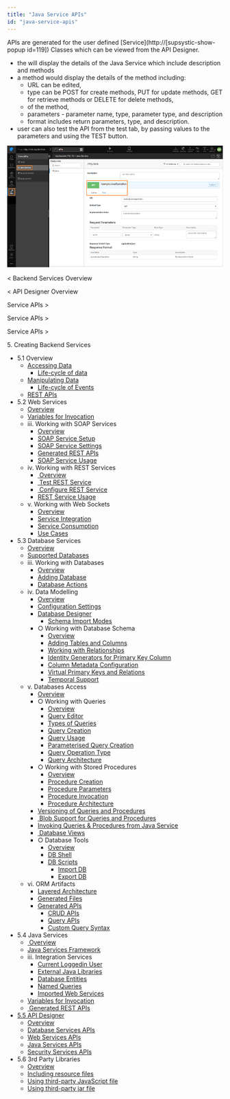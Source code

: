 ```yaml
---
title: "Java Service APIs"
id: "java-service-apis"
---
```


APIs are generated for the user defined [Service](http://[supsystic-show-popup id=119]) Classes which can be viewed from the API Designer.

- the will display the details of the Java Service which include description and methods
- a method would display the details of the method including:
    - URL can be edited,
    - type can be POST for create methods, PUT for update methods, GET for retrieve methods or DELETE for delete methods,
    - of the method,
    - parameters - parameter name, type, parameter type, and description
    - format includes return parameters, type, and description.
- user can also test the API from the test tab, by passing values to the parameters and using the TEST button.

[![](../assets/API_java.png)](../assets/API_java.png)

< Backend Services Overview

< API Designer Overview

Service APIs >

Service APIs >

Service APIs >

5\. Creating Backend Services

- 5.1 Overview
    - [Accessing Data](/learn/app-development/services/creating-backend-services/#accessing-data)
        - [Life-cycle of data](/learn/app-development/services/creating-backend-services/#life-cycle)
    - [Manipulating Data](/learn/app-development/services/creating-backend-services/#manipulating-data)
        - [Life-cycle of Events](/learn/app-development/services/creating-backend-services/#life-cycle-events)
    - [REST APIs](/learn/app-development/services/creating-backend-services/#rest-apis)
- 5.2 Web Services
    - [Overview](/learn/services/web-services/web-services/#overview)
    - [Variables for Invocation](/learn/services/web-services/web-services/#service-variable)
    - iii. Working with SOAP Services
        - [Overview](/learn/app-development/services/web-services/web-services/working-with-soap-services/#SOAP-service-setup)
        - [SOAP Service Setup](/learn/app-development/services/web-services/working-with-soap-services/#SOAP-service-setup)
        - [SOAP Service Settings](/learn/app-development/services/web-services/working-with-soap-services/#SOAP-service-settings)
        - [Generated REST APIs](/learn/app-development/services/web-services/working-with-soap-services/#generated-rest-apis)
        - [SOAP Service Usage](/learn/app-development/services/web-services/working-with-soap-services/#SOAP-service-usage)
    - iv. Working with REST Services
        - [ Overview](/learn/app-development/services/web-services/rest-services/)
        - [ Test REST Service](/learn/app-development/services/web-services/rest-services/#test-API)
        - [ Configure REST Service](/learn/app-development/services/web-services/rest-services/#configure-REST-service)
        - [REST Service Usage](/learn/app-development/services/web-services/rest-services/#REST-service-usage)
    - v. Working with Web Sockets
        - [Overview](/learn/app-development/services/web-services/working-with-websockets/)
        - [Service Integration](/learn/app-development/services/web-services/working-with-websockets/#import)
        - [Service Consumption](/learn/app-development/services/web-services/working-with-websockets/#variable)
        - [Use Cases](/learn/app-development/services/web-services/working-with-websockets/#use-cases)
- 5.3 Database Services
    - [Overview](/learn/app-development/services/database-services/database-services/)
    - [Supported Databases](/learn/app-development/services/database-services/database-services/#supported-databases)
    - iii. Working with Databases
        - [Overview](/learn/app-development/services/database-services/working-with-databases/)
        - [Adding Database](/learn/app-development/services/database-services/working-with-databases/#integrating-database)
        - [Database Actions](/learn/app-development/services/database-services/working-with-databases/#database-actions)
    - iv. Data Modelling
        - [Overview](/learn/app-development/services/database-services/data-modelling/)
        - [Configuration Settings](/learn/services/db-services/data-modelling/#configuration-settings)
        - [Database Designer](/learn/services/db-services/data-modelling/#database-designer)
            - [Schema Import Modes](/learn/app-development/services/database-services/database-schema-import-modes/)
        - ○ Working with Database Schema
            - [Overview](/learn/app-development/services/database-services/working-database-schema/)
            - [Adding Tables and Columns](/learn/app-development/services/database-services/working-database-schema/#add-tables-columns)
            - [Working with Relationships](/learn/app-development/services/database-services/working-database-schema/#database-relationships)
            - [Identity Generators for Primary Key Column](/learn/app-development/services/database-services/working-database-schema/#identity-generators)
            - [Column Metadata Configuration](/learn/app-development/services/database-services/working-database-schema/#column-metadata-configuration)
            - [Virtual Primary Keys and Relations](/learn/app-development/services/database-services/working-database-schema/#virtual-primary-keys)
            - [Temporal Support](/learn/app-development/services/database-services/temporal-support/)
    - v. Databases Access
        - [Overview](/learn/app-development/services/database-access/)
        - ○ Working with Queries
            - [Overview](/learn/app-development/services/database-services/working-with-queries/)
            - [Query Editor](/learn/app-development/services/database-services/working-with-queries/#query-editor)
            - [Types of Queries](/learn/app-development/services/database-services/working-with-queries/#query-types)
            - [Query Creation](/learn/app-development/services/database-services/working-with-queries/#query-creation)
            - [Query Usage](/learn/app-development/services/database-services/working-with-queries/#query-usage)
            - [Parameterised Query Creation](/learn/app-development/services/database-services/working-with-queries/#query-creation-parameterised)
            - [Query Operation Type](/learn/app-development/services/database-services/working-with-queries/#query-op-types)
            - [Query Architecture](/learn/app-development/services/database-services/working-with-queries/#query-architecture)
        - ○ Working with Stored Procedures
            - [Overview](/learn/app-development/services/db-services/working-stored-procedures/)
            - [Procedure Creation](/learn/app-development/services/db-services/working-stored-procedures/#procedure-creation)
            - [Procedure Parameters](/learn/app-development/services/db-services/working-stored-procedures/#proc-params)
            - [Procedure Invocation](/learn/app-development/services/db-services/working-stored-procedures/#procedure-invocation)
            - [Procedure Architecture](/learn/app-development/services/db-services/working-stored-procedures/#procedure-architecture)
        - [Versioning of Queries and Procedures](/learn/app-development/services/database-services/versioning-queries-procedures/)
        - [ Blob Support for Queries and Procedures](/learn/app-development/services/database-services/blob-support-queries-procedures/)
        - [Invoking Queries & Procedures from Java Service](/learn/app-development/services/database-services/invoking-queriesprocedures-java-services/)
        - [ Database Views](/learn/app-development/services/db-services/database-views/)
        - ○ Database Tools
            - [Overview](/learn/app-development/services/database-tools/)
            - [DB Shell](/learn/app-development/services/database-tools/#db-shell)
            - [DB Scripts](/learn/app-development/services/database-tools/#db-scripts)
                - [Import DB](/learn/app-development/services/database-tools/#import-db)
                - [Export DB](/learn/app-development/services/database-tools/#export-db)
    - vi. ORM Artifacts
        - [Layered Architecture](/learn/app-development/services/db-services/orm-artifacts/#layered-architecture)
        - [Generated Files](/learn/app-development/services/db-services/orm-artifacts/#generated-files)
        - [Generated APIs](/learn/app-development/services/db-services/orm-artifacts/#generated-apis)
            - [CRUD APIs](/learn/app-development/services/db-services/orm-artifacts/#crud-apis)
            - [Query APIs](/learn/app-development/services/db-services/orm-artifacts/#query-apis)
            - [Custom Query Syntax](/learn/app-development/services/db-services/orm-artifacts/#custom-query-syntax)
- 5.4 Java Services
    - [ Overview](/learn/app-development/services/java-services/java-service/#overview)
    - [Java Services Framework](/learn/app-development/services/java-services/java-service/#java-services-framework)
    - iii. Integration Services
        - [Current Loggedin User](/learn/app-development/services/java-services/java-integration-services/#loggedin-user)
        - [External Java Libraries](/learn/app-development/services/java-services/java-integration-services/#external-java-libraries)
        - [Database Entities](/learn/app-development/services/java-services/java-integration-services/#db-services)
        - [Named Queries](/learn/app-development/services/java-services/java-integration-services/#query-service)
        - [Imported Web Services](/learn/app-development/services/java-services/java-integration-services/#web-services)
    - [Variables for Invocation](/learn/app-development/services/java-services/variables/)
    - [ Generated REST APIs](/learn/app-development/services/java-services/generated-rest-apis-api-designer/)
- [5.5 API Designer](/learn/app-development/services/api-designer/api/)
    - [Overview](/learn/app-development/services/api-designer/api/)
    - [Database Services APIs](/learn/app-development/services/api-designer/database-service-apis/)
    - [Web Services APIs](/learn/app-development/services/api-designer/web-service-apis/)
    - [Java Services APIs](/learn/app-development/services/api-designer/java-service-apis/)
    - [Security Services APIs](/learn/app-development/services/api-designer/security-service-apis/)
- 5.6 3rd Party Libraries
    - [Overview](/learn/app-development/services/3rd-party-libraries/)
    - [Including resource files](/learn/app-development/services/3rd-party-libraries/#resource-files)
    - [Using third-party JavaScript file](/learn/app-development/services/3rd-party-libraries/using-3rd-party-javascript-files/)
    - [Using third-party jar file](/learn/app-development/services/3rd-party-libraries/using-3rd-party-jar-files/)
